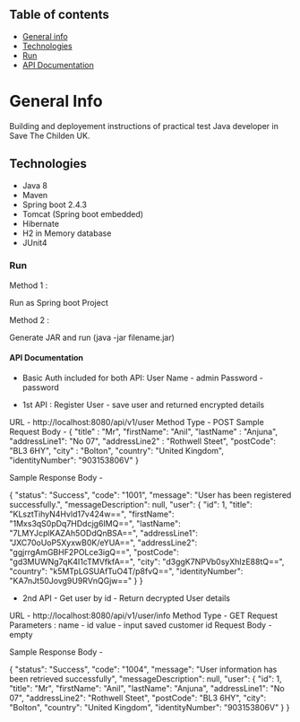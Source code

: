 ## Table of contents
* [General info](#general-info)
* [Technologies](#technologies)
* [Run](#run)
* [API Documentation](#apidocumentation)

# General Info

Building and deployement instructions of practical test Java developer in Save The Childen UK.

## Technologies

* Java 8
* Maven
* Spring boot 2.4.3
* Tomcat (Spring boot embedded)
* Hibernate
* H2 in Memory database
* JUnit4

### Run

Method 1 :

Run as Spring boot Project

Method 2 :

Generate JAR and run (java -jar filename.jar)


#### API Documentation

* Basic Auth included for both API:
           User Name - admin
           Password - password

* 1st API : Register User - save user and returned encrypted details

URL - http://localhost:8080/api/v1/user
Method Type - POST
Sample Request Body - 
{
	"title" : "Mr",
	"firstName": "Anil",
  "lastName" : "Anjuna",
	"addressLine1": "No 07",
  "addressLine2" : "Rothwell Steet",
	"postCode": "BL3 6HY",
  "city" : "Bolton",
	"country": "United Kingdom",
	"identityNumber": "903153806V"
}

Sample Response Body -

{
    "status": "Success",
    "code": "1001",
    "message": "User has been registered successfully.",
    "messageDescription": null,
    "user": {
        "id": 1,
        "title": "KLsztTihyN4Hvld17v424w==",
        "firstName": "1Mxs3qS0pDq7HDdcjg6IMQ==",
        "lastName": "7LMYJcplKAZAh5ODdQnBSA==",
        "addressLine1": "JXC70oUoP5XyxwB0K/eYUA==",
        "addressLine2": "ggjrrgAmGBHF2POLce3igQ==",
        "postCode": "gd3MUWNg7qK4I1cTMVfkfA==",
        "city": "d3ggK7NPVb0syXhlzE88tQ==",
        "country": "k5MTpLGSUAfTuO4T/p8fvQ==",
        "identityNumber": "KA7nJt50Jovg9U9RVnQGjw=="
    }
}


* 2nd API - Get user by id - Return decrypted User details

URL - http://localhost:8080/api/v1/user/info
Method Type - GET
Request Parameters :
    name - id
    value - input saved customer id
Request Body - empty

Sample Response Body -

{
    "status": "Success",
    "code": "1004",
    "message": "User information has been retrieved successfully",
    "messageDescription": null,
    "user": {
        "id": 1,
        "title": "Mr",
        "firstName": "Anil",
        "lastName": "Anjuna",
        "addressLine1": "No 07",
        "addressLine2": "Rothwell Steet",
        "postCode": "BL3 6HY",
        "city": "Bolton",
        "country": "United Kingdom",
        "identityNumber": "903153806V"
    }
}


